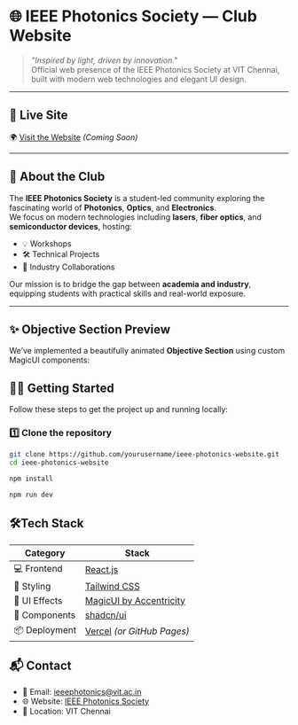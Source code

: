 # 🌐 IEEE Photonics Society — Club Website

> *"Inspired by light, driven by innovation."*  
> Official web presence of the IEEE Photonics Society at VIT Chennai, built with modern web technologies and elegant UI design.


---

## 🚀 Live Site

🌍 [Visit the Website](ieeephotonicssociety.vercel.app) *(Coming Soon)*

---

## 📌 About the Club

The **IEEE Photonics Society** is a student-led community exploring the fascinating world of **Photonics**, **Optics**, and **Electronics**.  
We focus on modern technologies including **lasers**, **fiber optics**, and **semiconductor devices**, hosting:

- 💡 Workshops
- 🛠️ Technical Projects
- 🤝 Industry Collaborations

Our mission is to bridge the gap between **academia and industry**, equipping students with practical skills and real-world exposure.

---

## ✨ Objective Section Preview

We’ve implemented a beautifully animated **Objective Section** using custom MagicUI components:

## 🧑‍💻 Getting Started

Follow these steps to get the project up and running locally:

### 1️⃣ Clone the repository

```bash
git clone https://github.com/yourusername/ieee-photonics-website.git
cd ieee-photonics-website

npm install

npm run dev

```
## 🛠️Tech Stack

| Category       | Stack                                         |
|----------------|-----------------------------------------------|
| 💻 Frontend     | [React.js](https://reactjs.org/)              |
| 🎨 Styling      | [Tailwind CSS](https://tailwindcss.com/)       |
| 💫 UI Effects   | [MagicUI by Accentricity](https://magicui.design/) |
| 🧩 Components   | [shadcn/ui](https://ui.shadcn.dev/)           |
| 📦 Deployment   | [Vercel](https://vercel.com/) *(or GitHub Pages)* |


## 📬 Contact

- 📧 Email: [ieeephotonics@vit.ac.in](mailto:ieeephotonics@vit.ac.in)  
- 🌐 Website: [IEEE Photonics Society](https://ieeephotonics.org)  
- 📍 Location: VIT Chennai
 
